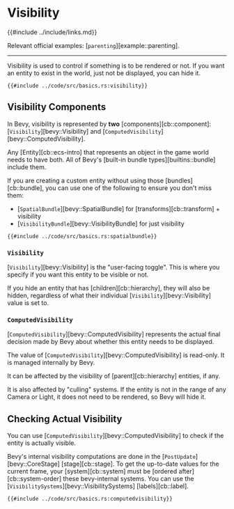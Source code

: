 # Visibility

{{#include ../include/links.md}}

Relevant official examples:
[`parenting`][example::parenting].

---

Visibility is used to control if something is to be rendered or not. If you
want an entity to exist in the world, just not be displayed, you can hide it.

```rust,no_run,noplayground
{{#include ../code/src/basics.rs:visibility}}
```

## Visibility Components

In Bevy, visibility is represented by **two** [components][cb::component]:
[`Visibility`][bevy::Visibility] and [`ComputedVisibility`][bevy::ComputedVisibility].

Any [Entity][cb::ecs-intro] that represents an object in the game world
needs to have both. All of Bevy's [built-in bundle types][builtins::bundle]
include them.

If you are creating a custom entity without using those [bundles][cb::bundle],
you can use one of the following to ensure you don't miss them:
 - [`SpatialBundle`][bevy::SpatialBundle] for [transforms][cb::transform] + visibility
 - [`VisibilityBundle`][bevy::VisibilityBundle] for just visibility

```rust,no_run,noplayground
{{#include ../code/src/basics.rs:spatialbundle}}
```

### `Visibility`

[`Visibility`][bevy::Visibility] is the "user-facing toggle". This is where
you specify if you want this entity to be visible or not.

If you hide an entity that has [children][cb::hierarchy], they will also be
hidden, regardless of what their individual [`Visibility`][bevy::Visibility]
value is set to.

### `ComputedVisibility`

[`ComputedVisibility`][bevy::ComputedVisibility] represents the actual final
decision made by Bevy about whether this entity needs to be displayed.

The value of [`ComputedVisibility`][bevy::ComputedVisibility] is read-only. It
is managed internally by Bevy.

It can be affected by the visibility of [parent][cb::hierarchy] entities, if any.

It is also affected by "culling" systems. If the entity is not in the range of
any Camera or Light, it does not need to be rendered, so Bevy will hide it.

## Checking Actual Visibility

You can use [`ComputedVisibility`][bevy::ComputedVisibility] to check if
the entity is actually visible.

Bevy's internal visibility computations are done in the
[`PostUpdate`][bevy::CoreStage] [stage][cb::stage]. To get the up-to-date
values for the current frame, your [system][cb::system] must be [ordered
after][cb::system-order] these bevy-internal systems. You can use the
[`VisibilitySystems`][bevy::VisibilitySystems] [labels][cb::label].

```rust,no_run,noplayground
{{#include ../code/src/basics.rs:computedvisibility}}
```
